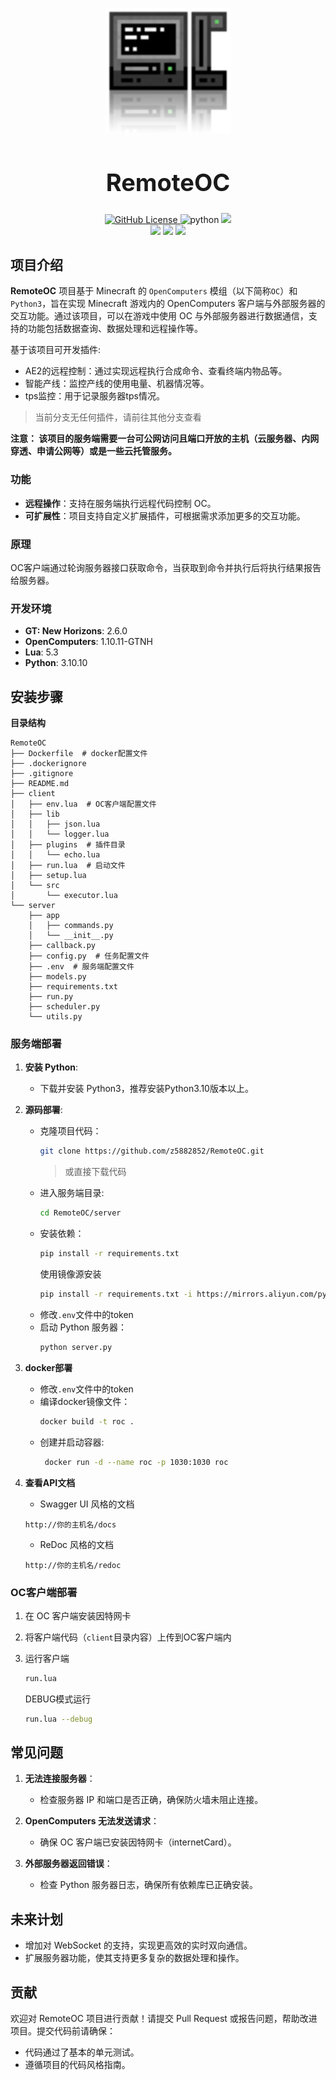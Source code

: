 
<p align="center">
  <img src="assets/oc.png" width="200" height="200" alt="oc"></a>
</p>

<h1 align="center" style="font-size: 38px;">RemoteOC</h1>

<p align="center">
  <a href="LICENSE">
    <img alt="GitHub License" src="https://img.shields.io/github/license/z5882852/RemoteOC">
  </a>
  <img src="https://img.shields.io/badge/python-3.10+-blue?logo=python&logoColor=edb641" alt="python">
  <img src="https://img.shields.io/badge/OpenComputers-1.10.11 GTNH-blue.svg">
  <br/>
  <img src="https://img.shields.io/github/stars/z5882852/RemoteOC">
  <img src="https://img.shields.io/github/forks/z5882852/RemoteOC">
  <img src="https://img.shields.io/github/watchers/z5882852/RemoteOC">
</p>


## 项目介绍

**RemoteOC** 项目基于 Minecraft 的 `OpenComputers` 模组（以下简称`OC`）和 `Python3`，旨在实现 Minecraft 游戏内的 OpenComputers 客户端与外部服务器的交互功能。通过该项目，可以在游戏中使用 OC 与外部服务器进行数据通信，支持的功能包括数据查询、数据处理和远程操作等。

基于该项目可开发插件:
- AE2的远程控制：通过实现远程执行合成命令、查看终端内物品等。
- 智能产线：监控产线的使用电量、机器情况等。
- tps监控：用于记录服务器tps情况。

> 当前分支无任何插件，请前往其他分支查看

**注意： 该项目的服务端需要一台可公网访问且端口开放的主机（云服务器、内网穿透、申请公网等）或是一些云托管服务。**

### 功能

- **远程操作**：支持在服务端执行远程代码控制 OC。
- **可扩展性**：项目支持自定义扩展插件，可根据需求添加更多的交互功能。

### 原理

OC客户端通过轮询服务器接口获取命令，当获取到命令并执行后将执行结果报告给服务器。

### 开发环境

- **GT: New Horizons**: 2.6.0
- **OpenComputers**: 1.10.11-GTNH
- **Lua**: 5.3
- **Python**: 3.10.10

## 安装步骤

**目录结构**
```tree
RemoteOC
├── Dockerfile  # docker配置文件
├── .dockerignore
├── .gitignore
├── README.md
├── client
│   ├── env.lua  # OC客户端配置文件
│   ├── lib
│   │   ├── json.lua
│   │   └── logger.lua
│   ├── plugins  # 插件目录
│   │   └── echo.lua
│   ├── run.lua  # 启动文件
│   ├── setup.lua
│   └── src
│       └── executor.lua
└── server
    ├── app
    │   ├── commands.py
    │   └── __init__.py
    ├── callback.py
    ├── config.py  # 任务配置文件
    ├── .env  # 服务端配置文件
    ├── models.py
    ├── requirements.txt
    ├── run.py
    ├── scheduler.py
    └── utils.py
```

### 服务端部署

1. **安装 Python**:
   - 下载并安装 Python3，推荐安装Python3.10版本以上。

2. **源码部署**:
   - 克隆项目代码：
     ```bash
     git clone https://github.com/z5882852/RemoteOC.git
     ```
     > 或直接下载代码
   - 进入服务端目录:
     ```bash
     cd RemoteOC/server
     ```
   - 安装依赖：
     ```bash
     pip install -r requirements.txt
     ```
     使用镜像源安装
     ```bash
     pip install -r requirements.txt -i https://mirrors.aliyun.com/pypi/simple
     ```
   - 修改`.env`文件中的token
   - 启动 Python 服务器：
     ```bash
     python server.py
     ```

3. **docker部署**
   - 修改`.env`文件中的token
   - 编译docker镜像文件：
     ```bash
     docker build -t roc .
     ```
   - 创建并启动容器:
     ```bash
      docker run -d --name roc -p 1030:1030 roc
     ```

4. **查看API文档**
   - Swagger UI 风格的文档
   ```
   http://你的主机名/docs
   ```
   - ReDoc 风格的文档
   ```
   http://你的主机名/redoc
   ```

### OC客户端部署

1. 在 OC 客户端安装因特网卡

2. 将客户端代码（`client`目录内容）上传到OC客户端内

3. 运行客户端
   ```bash
   run.lua
   ```
   DEBUG模式运行
   ```bash
   run.lua --debug
   ```
## 常见问题

1. **无法连接服务器**：
   - 检查服务器 IP 和端口是否正确，确保防火墙未阻止连接。
   
2. **OpenComputers 无法发送请求**：
   - 确保 OC 客户端已安装因特网卡（internetCard）。

3. **外部服务器返回错误**：
   - 检查 Python 服务器日志，确保所有依赖库已正确安装。

## 未来计划

- 增加对 WebSocket 的支持，实现更高效的实时双向通信。
- 扩展服务器功能，使其支持更多复杂的数据处理和操作。

## 贡献

欢迎对 RemoteOC 项目进行贡献！请提交 Pull Request 或报告问题，帮助改进项目。提交代码前请确保：
- 代码通过了基本的单元测试。
- 遵循项目的代码风格指南。

